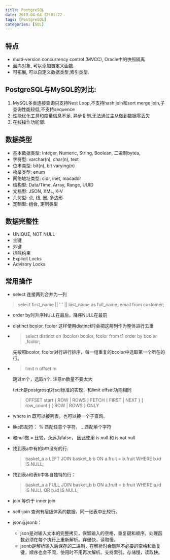 ```yaml
---
title: PostgreSQL
date: 2019-04-04 12:01:22
tags: [PostgreSQL]
categories: [SQL]
---
```


## 特点
- multi-version concurrency control (MVCC), Oracle中的快照隔离
- 面向对象, 可以添加自定义函数.
- 可拓展, 可以自定义数据类型,索引类型. 

## PostgreSQL与MySQL的对比:
  1. MySQL多表连接查询只支持Nest Loop,不支持hash join和sort merge join,子查询性能较低,不支持sequence
  2. 性能优化工具和度量信息不足, 异步复制,无法通过主从做到数据零丢失
  3. 在线操作功能弱.

## 数据类型
- 基本数据类型: Integer, Numeric, String, Boolean, 二进制bytea, 
- 字符型: varchar(n), char(n), text
- 位串类型: bit(n), bit varying(n)
- 枚举类型: enum
- 网络地址类型: cidr, inet, macaddr
- 结构型: Data/Time, Array, Range, UUID
- 文档型: JSON, XML, K-V
- 几何型: 点, 线, 圈, 多边形
- 定制型: 组合, 定制类型

## 数据完整性
- UNIQUE, NOT NULL
- 主键
- 外键
- 排除约束
- Explicit Locks
- Advisory Locks

## 常用操作
- select 连接两列合并为一列
> select first_name  || ' ' ||  last_name as full_name, email from customer;
- order by时升序NULL在最后，降序NULL在最前
- distinct bcolor, fcolor 这样使用distinct时会把这两列作为整体进行去重
- > select distinct on (bcolor) bcolor, fcolor from t1 order by bcolor ,fcolor;     
    
    先按照bcolor, fcolor对行进行排序，每一组重复的bcolor中选取第一个所在的行。
- >limit n offset m 

    跳过m个，选取n个. 注意m数量不要太大  
    
   fetch是postgresql对sql标准的实现，和limit offset功能相同
  > OFFSET start { ROW | ROWS } FETCH { FIRST | NEXT } [ row_count ] { ROW | ROWS } ONLY        
 - where in 既可以接列表，也可以接一个子查询。
 - like匹配符： % 匹配任意个字符， _ 匹配单个字符
 - 和null做 = 比较，永远为false， 因此使用 is null 和 is not null

- 找到表a中有的b中没有的行: 
    > basket_a a LEFT JOIN basket_b b ON a.fruit = b.fruit WHERE b.id IS NULL;  
- 找到表a和表b中各自独特的行：
    > basket_a a FULL JOIN basket_b b ON a.fruit = b.fruit WHERE a.id IS NULL OR b.id IS NULL;
- join 等价于 inner join
- self-join 查询有层级体系的数据，同一张表中比较行。
- json与jsonb：
  - json是对输入文本的完整拷贝，保留输入的空格，重复键和顺序。处理函数必须在每个执行上重新解析。存储快，读取慢。
  - jsonb是解析输入后保存的二进制，在解析时会删除不必要的空格和重复键，顺序也会不同，使用时不用再次解析。支持索引。存储慢，读取快。


